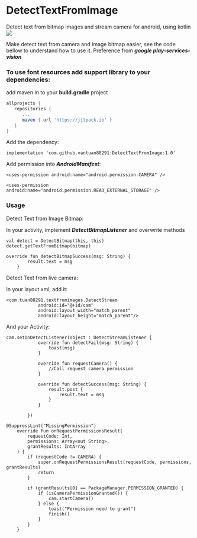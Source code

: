 
# DetectTextFromImage
Detect text from bitmap images and stream camera for android, using kotlin
[![](https://jitpack.io/v/vantuan88291/DetectTextFromImage.svg)](https://jitpack.io/#vantuan88291/DetectTextFromImage)

Make detect text from camera and image bitmap easier, see the code bellow to understand how to use it.
Preference from ***google play-services-vision***
### To use font resources add support library to your dependencies:
add maven in to your **build.gradle** project

```gradle
allprojects {
   repositories {
      ...
      maven { url 'https://jitpack.io' }
   }
}
```

Add the dependency:

`implementation 'com.github.vantuan88291:DetectTextFromImage:1.0'`

Add permission into ***AndroidManifest***:

`<uses-permission android:name="android.permission.CAMERA" />`


 `<uses-permission android:name="android.permission.READ_EXTERNAL_STORAGE" />`


### Usage
Detect Text from Image Bitmap:

In your activity, implement ***DetectBitmapListener*** and overwrite methods

```
val detect = DetectBitmap(this, this)
detect.getTextFromBitmap(bitmap)

override fun detectBitmapSuccess(msg: String) {
        result.text = msg
    }
```
Detect Text from live camera:

In your layout xml, add it:
```
<com.tuan88291.textfromimages.DetectStream
            android:id="@+id/cam"
            android:layout_width="match_parent"
            android:layout_height="match_parent"/>
```

And your Activity:

```
cam.setOnDetectListener(object : DetectStreamListener {
            override fun detectFail(msg: String) {
                toast(msg)
            }

            override fun requestCamera() {
                //Call request camera permission
            }

            override fun detectSuccess(msg: String) {
                result.post {
                    result.text = msg
                }
            }

        })

@SuppressLint("MissingPermission")
    override fun onRequestPermissionsResult(
        requestCode: Int,
        permissions: Array<out String>,
        grantResults: IntArray
    ) {
        if (requestCode != CAMERA) {
            super.onRequestPermissionsResult(requestCode, permissions, grantResults)
            return
        }

        if (grantResults[0] == PackageManager.PERMISSION_GRANTED) {
            if (isCameraPermissionGranted()) {
                cam.startCamera()
            } else {
                toast("Permission need to grant")
                finish()
            }
        }
    }
```

